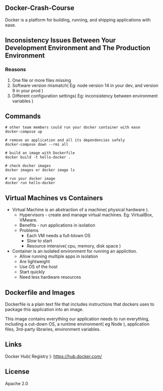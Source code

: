 ## Docker-Crash-Course
Docker is a platform for building, running, and shipping applications with ease.

## Inconsistency Issues Between Your Development Environment and The Production Environment
### Reasons
1. One file or more files missing
2. Software version mismatch( Eg: node version 14 in your dev, and version 9 in your prod )
3. Different configuration settings( Eg: inconsistency between environment variables )

## Commands
```
# other team members could run your docker container with ease
docker-compose up

# remove an application and all its dependencies safely
docker-compose down --rmi all

# build an image with Dockerfile
docker build -t hello-docker .

# check docker images
docker images or docker image ls

# run your docker image
docker run hello-docker
```

## Virtual Machines vs Containers
- Virtual Machine is an abstraction of a machine( physical hardware ).
  - Hypervisors - create and manage virtual machines. Eg: VirtualBox, VMware.
  - Benefits - run applications in isolation
  - Problems
    - Each VM needs a full-blown OS
    - Slow to start
    - Resource intensive( cpu, memory, disk space )
- Container is an isolated environment for running an appliction.
  - Allow running multiple apps in isolation
  - Are lightweight
  - Use OS of the host
  - Start quickly
  - Need less hardware resources

## Dockerfile and Images

Dockerfile is a plain text file that includes instructions that dockers uses to package this application into an image.

This image contains everything our application needs to run everything, including a cut-down OS, a runtime environment( eg Node ), application files, 3rd-party libraries, environment variables.

## Links

Docker Hub( Registry ): https://hub.docker.com/

## License
Apache 2.0